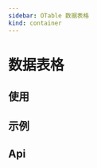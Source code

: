 ```yaml
---
sidebar: OTable 数据表格
kind: container
---
```


# 数据表格

## 使用

<!-- @usage tableUsage -->

## 示例

<!-- @case TableBasic -->
<!-- @case TableDiy -->
<!-- @case TableDiyHead -->
<!-- @case TablePagination -->
<!-- @case TableSpan -->

## Api

<!-- @api OTable -->